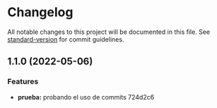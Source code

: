 # Changelog

All notable changes to this project will be documented in this file. See [standard-version](https://github.com/conventional-changelog/standard-version) for commit guidelines.

## 1.1.0 (2022-05-06)


### Features

* **prueba:** probando el uso de commits 724d2c6
